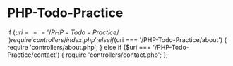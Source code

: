 # PHP-Todo-Practice

if ($uri === '/PHP-Todo-Practice/') {
    require 'controllers/index.php';
} else if ($uri === '/PHP-Todo-Practice/about') {
    require 'controllers/about.php';
} else if ($uri === '/PHP-Todo-Practice/contact') {
    require 'controllers/contact.php';
};